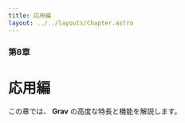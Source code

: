 ```yaml
---
title: 応用編
layout: ../../layouts/Chapter.astro
---
```


### 第8章

# 応用編

この章では、 **Grav** の高度な特長と機能を解説します。

